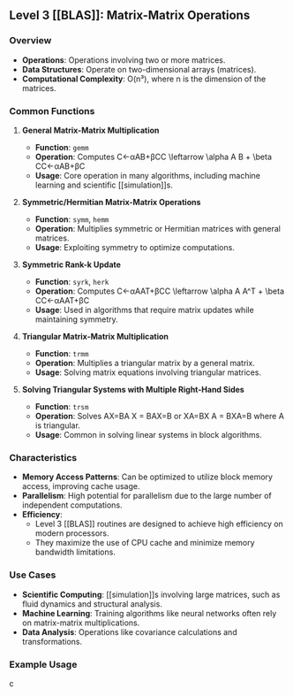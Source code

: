 ## **Level 3 [[BLAS]]: Matrix-Matrix Operations**

### **Overview**

- **Operations**: Operations involving two or more matrices.
- **Data Structures**: Operate on two-dimensional arrays (matrices).
- **Computational Complexity**: O(n³), where n is the dimension of the matrices.

### **Common Functions**

1. **General Matrix-Matrix Multiplication**
    
    - **Function**: `gemm`
    - **Operation**: Computes C←αAB+βCC \leftarrow \alpha A B + \beta CC←αAB+βC
    - **Usage**: Core operation in many algorithms, including machine learning and scientific [[simulation]]s.
2. **Symmetric/Hermitian Matrix-Matrix Operations**
    
    - **Function**: `symm`, `hemm`
    - **Operation**: Multiplies symmetric or Hermitian matrices with general matrices.
    - **Usage**: Exploiting symmetry to optimize computations.
3. **Symmetric Rank-k Update**
    
    - **Function**: `syrk`, `herk`
    - **Operation**: Computes C←αAAT+βCC \leftarrow \alpha A A^T + \beta CC←αAAT+βC
    - **Usage**: Used in algorithms that require matrix updates while maintaining symmetry.
4. **Triangular Matrix-Matrix Multiplication**
    
    - **Function**: `trmm`
    - **Operation**: Multiplies a triangular matrix by a general matrix.
    - **Usage**: Solving matrix equations involving triangular matrices.
5. **Solving Triangular Systems with Multiple Right-Hand Sides**
    
    - **Function**: `trsm`
    - **Operation**: Solves AX=BA X = BAX=B or XA=BX A = BXA=B where A is triangular.
    - **Usage**: Common in solving linear systems in block algorithms.

### **Characteristics**

- **Memory Access Patterns**: Can be optimized to utilize block memory access, improving cache usage.
- **Parallelism**: High potential for parallelism due to the large number of independent computations.
- **Efficiency**:
    - Level 3 [[BLAS]] routines are designed to achieve high efficiency on modern processors.
    - They maximize the use of CPU cache and minimize memory bandwidth limitations.

### **Use Cases**

- **Scientific Computing**: [[simulation]]s involving large matrices, such as fluid dynamics and structural analysis.
- **Machine Learning**: Training algorithms like neural networks often rely on matrix-matrix multiplications.
- **Data Analysis**: Operations like covariance calculations and transformations.

### **Example Usage**

c